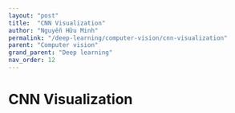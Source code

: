 ```yaml
---
layout: "post"
title:  "CNN Visualization"
author: "Nguyễn Hữu Minh"
permalink: "/deep-learning/computer-vision/cnn-visualization"
parent: "Computer vision"
grand_parent: "Deep learning"
nav_order: 12
---
```


# CNN Visualization
